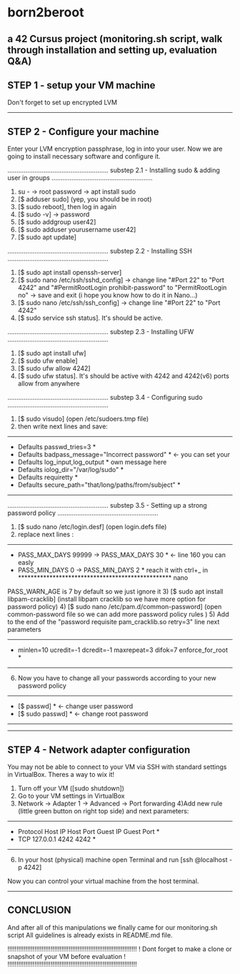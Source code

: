 # born2beroot
a 42 Cursus project (monitoring.sh script, walk through installation and setting up, evaluation Q&amp;A)
--------------------------------------------------------------------------------
STEP 1 - setup your VM machine
--------------------------------------------------------------------------------
Don't forget to set up encrypted LVM

--------------------------------------------------------------------------------
STEP 2 - Configure your machine
--------------------------------------------------------------------------------

Enter your LVM encryption passphrase, log in into your user.
Now we are going to install necessary software and configure it.

........................................................
substep 2.1 - Installing sudo & adding user in groups
........................................................

1) su - -> root password -> apt install sudo
2) [$ adduser <yourusername> sudo] (yep, you should be in root)
3) [$ sudo reboot], then log in again
4) [$ sudo -v] -> password
5) [$ sudo addgroup user42]
6) [$ sudo adduser yourusername user42]
7) [$ sudo apt update]
  
........................................................
substep 2.2 - Installing SSH
........................................................

1) [$ sudo apt install openssh-server]
2) [$ sudo nano /etc/ssh/sshd_config] -> change line "#Port 22" to "Port 4242" and
"#PermitRootLogin prohibit-password" to "PermitRootLogin no" -> save and exit
(i hope you know how to do it in Nano...)
3) [$ sudo nano /etc/ssh/ssh_config] -> change line "#Port 22" to "Port 4242"
4) [$ sudo service ssh status]. It's should be active.
  
........................................................
substep 2.3 - Installing UFW
........................................................

1) [$ sudo apt install ufw]
2) [$ sudo ufw enable]
3) [$ sudo ufw allow 4242]
4) [$ sudo ufw status]. It's should be active with 4242 and 4242(v6) ports allow
from anywhere
  
........................................................
substep 3.4 - Configuring sudo
........................................................

1) [$ sudo visudo] (open  /etc/sudoers.tmp file)
2) then write next lines and save:
  
  ************************************************************
  * Defaults      passwd_tries=3                             *
  * Defaults      badpass_message="Incorrect password"       * <- you can set your
  * Defaults      log_input,log_output                       *    own message here
  * Defaults      iolog_dir="/var/log/sudo"                  *
  * Defaults      requiretty                                 *
  * Defaults      secure_path="that/long/paths/from/subject" *
  ************************************************************
                                                                  
........................................................
substep 3.5 - Setting up a strong password policy
........................................................
                                                                  
1) [$ sudo nano /etc/login.desf] (open login.defs file)
2) replace next lines :
                                                                  
*************************************************
* PASS_MAX_DAYS    99999 -> PASS_MAX_DAYS    30 * <- line 160 you can easly
* PASS_MIN_DAYS    0     -> PASS_MIN_DAYS    2  *    reach it with ctrl+_ in
*************************************************    nano
  
PASS_WARN_AGE is 7 by default so we just ignore it 
3) [$ sudo apt install libpam-cracklib] (install libpam cracklib so we have more option for password policy)
4) [$ sudo nano /etc/pam.d/common-password] (open common-password file so we can add more password policy rules )
5) Add to the end of the "password requisite pam_cracklib.so retry=3" line next
   parameters

  ****************************************************************************************
  * minlen=10 ucredit=-1 dcredit=-1 maxrepeat=3 difok=7 enforce_for_root *
  ****************************************************************************************
  
6) Now you have to change all your passwords according to your new password
    policy
*******************
* [$ passwd]      * <- change user password
* [$ sudo passwd] * <- change root password
*******************

--------------------------------------------------------------------------------
STEP 4 - Network adapter configuration
--------------------------------------------------------------------------------

You may not be able to connect to your VM via SSH with standard settings in
VirtualBox. Theres a way to wix it!

1) Turn off your VM ([sudo shutdown])
2) Go to your VM settings in VirtualBox
3) Network -> Adapter 1 -> Advanced -> Port forwarding
4)Add new rule (little green button on right top side) and next parameters:

**************************************************************************
* Protocol       Host IP       Host Port       Guest IP       Guest Port *
* TCP            127.0.0.1     4242                           4242       *
**************************************************************************
6) In your host (physical) machine open Terminal and run
[ssh <vmusername>@localhost -p 4242]

Now you can control your virtual machine from the host terminal.

--------------------------------------------------------------------------------
CONCLUSION
--------------------------------------------------------------------------------

And after all of this manipulations we finally came for our monitoring.sh script
All guidelines is already exists in README.md file.

  
!!!!!!!!!!!!!!!!!!!!!!!!!!!!!!!!!!!!!!!!!!!!!!!!!!!!!!!!!!!!!!!!!!!!!!!!
! Dont forget to make a clone or snapshot of your VM before evaluation !
!!!!!!!!!!!!!!!!!!!!!!!!!!!!!!!!!!!!!!!!!!!!!!!!!!!!!!!!!!!!!!!!!!!!!!!!
